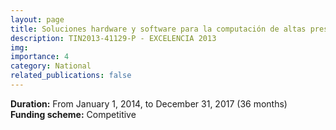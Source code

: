 ```yaml
---
layout: page
title: Soluciones hardware y software para la computación de altas prestaciones.
description: TIN2013-41129-P - EXCELENCIA 2013
img: 
importance: 4
category: National
related_publications: false
---
```


**Duration:** From January 1, 2014, to December 31, 2017 (36 months)  
**Funding scheme:** Competitive